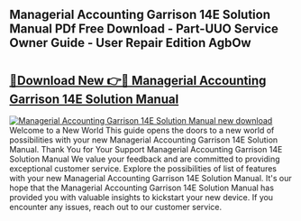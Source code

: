 ## Managerial Accounting Garrison 14E Solution Manual PDf Free Download - Part-UUO Service Owner Guide - User Repair Edition AgbOw

# <h2><a href="http://bc78377.oget.top/?id=Managerial+Accounting+Garrison+14E+Solution+Manual">🔗Download New 👉🔴 Managerial Accounting Garrison 14E Solution Manual</a></h2>

[![Managerial Accounting Garrison 14E Solution Manual new download](https://i.imgur.com/5g1atiW.png)](http://bc78377.oget.top/?id=Managerial+Accounting+Garrison+14E+Solution+Manual)
Welcome to a New World This guide opens the doors to a new world of possibilities with your new Managerial Accounting Garrison 14E Solution Manual. Thank You for Your Support Managerial Accounting Garrison 14E Solution Manual We value your feedback and are committed to providing exceptional customer service. Explore the possibilities of list of features with your new Managerial Accounting Garrison 14E Solution Manual. It's our hope that the Managerial Accounting Garrison 14E Solution Manual has provided you with valuable insights to kickstart your new device. If you encounter any issues, reach out to our customer service.
